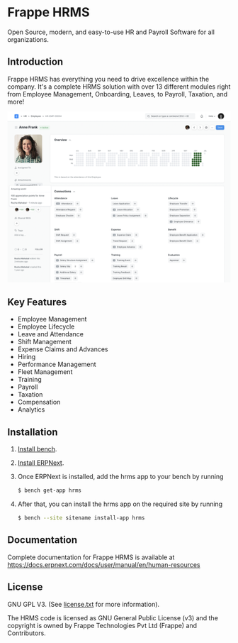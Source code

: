 # Frappe HRMS

Open Source, modern, and easy-to-use HR and Payroll Software for all organizations.

## Introduction

Frappe HRMS has everything you need to drive excellence within the company. It's a complete HRMS solution with over 13 different modules right from Employee Management, Onboarding, Leaves, to Payroll, Taxation, and more!

![HRMS](hrms.png)

## Key Features

- Employee Management
- Employee Lifecycle
- Leave and Attendance
- Shift Management
- Expense Claims and Advances
- Hiring
- Performance Management
- Fleet Management
- Training
- Payroll
- Taxation
- Compensation
- Analytics

## Installation

1. [Install bench](https://github.com/frappe/bench).
2. [Install ERPNext](https://github.com/frappe/bench#installation).
3. Once ERPNext is installed, add the hrms app to your bench by running

    ```sh
    $ bench get-app hrms
    ```
4. After that, you can install the hrms app on the required site by running
    ```sh
    $ bench --site sitename install-app hrms
    ```

## Documentation

Complete documentation for Frappe HRMS is available at https://docs.erpnext.com/docs/user/manual/en/human-resources

## License

GNU GPL V3. (See [license.txt](license.txt) for more information).

The HRMS code is licensed as GNU General Public License (v3) and the copyright is owned by Frappe Technologies Pvt Ltd (Frappe) and Contributors.